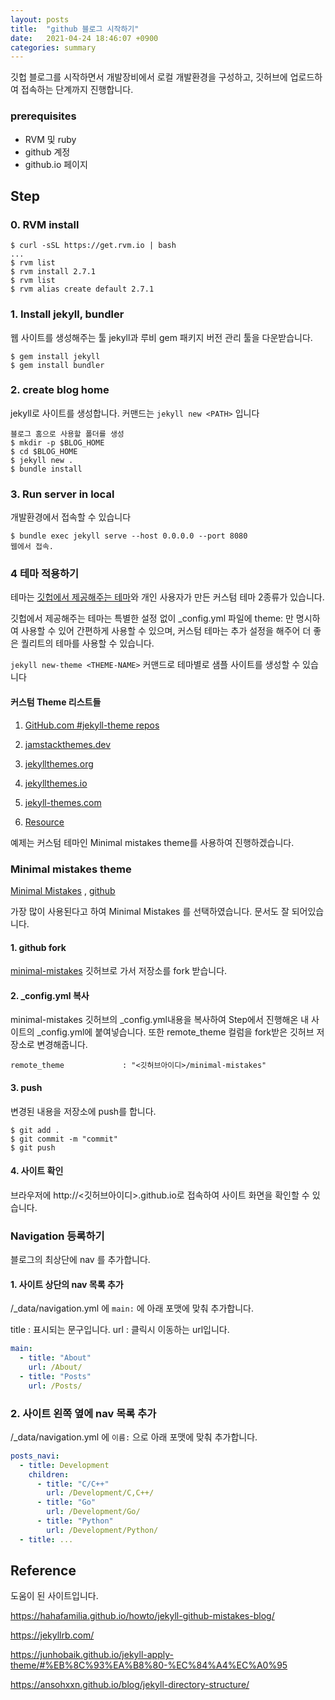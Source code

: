 ```yaml
---
layout: posts
title:  "github 블로그 시작하기"
date:   2021-04-24 18:46:07 +0900
categories: summary
---
```


깃헙 블로그를 시작하면서 개발장비에서 로컬 개발환경을 구성하고, 깃허브에 업로드하여 접속하는 단계까지 진행합니다.

### prerequisites

- RVM 및 ruby
- github 계정
- github.io 페이지



## Step

### 0. RVM install

```
$ curl -sSL https://get.rvm.io | bash
...
$ rvm list
$ rvm install 2.7.1
$ rvm list
$ rvm alias create default 2.7.1
```



### 1. Install jekyll, bundler

웹 사이트를 생성해주는 툴 jekyll과 루비 gem 패키지 버전 관리 툴을 다운받습니다.

```
$ gem install jekyll
$ gem install bundler
```



### 2. create blog home

jekyll로 사이트를 생성합니다. 커맨드는 `jekyll new <PATH>` 입니다

```
블로그 홈으로 사용할 폴더를 생성
$ mkdir -p $BLOG_HOME
$ cd $BLOG_HOME
$ jekyll new .
$ bundle install
```



### 3. Run server in local

개발환경에서 접속할 수 있습니다

```
$ bundle exec jekyll serve --host 0.0.0.0 --port 8080
웹에서 접속.
```





### 4 테마 적용하기

테마는 [깃헙에서 제공해주는 테마](https://pages.github.com/themes/)와 개인 사용자가 만든 커스텀 테마 2종류가 있습니다.    

깃헙에서 제공해주는 테마는 특별한 설정 없이 _config.yml 파일에 theme: 만 명시하여 사용할 수 있어 간편하게  사용할 수 있으며, 커스텀 테마는 추가 설정을 해주어 더 좋은 퀄리트의 테마를 사용할 수 있습니다.

`jekyll new-theme <THEME-NAME>` 커맨드로 테마별로 샘플 사이트를 생성할 수 있습니다



#### 커스텀 Theme 리스트들

1. [GitHub.com #jekyll-theme repos](https://github.com/topics/jekyll-theme)

2. [jamstackthemes.dev](https://jamstackthemes.dev/ssg/jekyll/)

3. [jekyllthemes.org](http://jekyllthemes.org/)

4. [jekyllthemes.io](https://jekyllthemes.io/)

5. [jekyll-themes.com](https://jekyll-themes.com/)

6. [Resource](https://jekyllrb.com/resources/)



예제는 커스텀 테마인 Minimal mistakes theme를 사용하여 진행하겠습니다.

### Minimal mistakes theme

[Minimal Mistakes](https://mmistakes.github.io/minimal-mistakes/) , [github](https://github.com/mmistakes/minimal-mistakes)

가장 많이 사용된다고 하여 Minimal Mistakes 를 선택하였습니다. 문서도 잘 되어있습니다.



#### 1. github fork

[minimal-mistakes](https://github.com/mmistakes/minimal-mistakes) 깃허브로 가서 저장소를 fork 받습니다. 

#### 2. _config.yml 복사

minimal-mistakes 깃허브의 _config.yml내용을 복사하여 Step에서 진행해온 내 사이트의 _config.yml에 붙여넣습니다. 또한 remote_theme 컬럼을 fork받은 깃허브 저장소로 변경해줍니다.

```
remote_theme             : "<깃허브아이디>/minimal-mistakes"
```

 #### 3.  push

변경된 내용을 저장소에 push를 합니다.

```
$ git add .
$ git commit -m "commit"
$ git push
```

#### 4. 사이트 확인

브라우저에 http://<깃허브아이디>.github.io로 접속하여 사이트 화면을 확인할 수 있습니다.


### Navigation 등록하기

블로그의 최상단에 nav 를 추가합니다.

#### 1. 사이트 상단의 nav 목록 추가

/_data/navigation.yml 에 `main:` 에 아래 포맷에 맞춰 추가합니다.

title : 표시되는 문구입니다.
url : 클릭시 이동하는 url입니다.

``` yml
main:
  - title: "About"
    url: /About/
  - title: "Posts"
    url: /Posts/
```


### 2. 사이트 왼쪽 옆에 nav 목록 추가

/_data/navigation.yml 에 `이름:` 으로 아래 포맷에 맞춰 추가합니다.

``` yml
posts_navi:
  - title: Development
    children:
      - title: "C/C++"
        url: /Development/C,C++/
      - title: "Go"
        url: /Development/Go/
      - title: "Python"
        url: /Development/Python/
  - title: ...
```



## Reference

도움이 된 사이트입니다.

https://hahafamilia.github.io/howto/jekyll-github-mistakes-blog/

https://jekyllrb.com/

https://junhobaik.github.io/jekyll-apply-theme/#%EB%8C%93%EA%B8%80-%EC%84%A4%EC%A0%95   

https://ansohxxn.github.io/blog/jekyll-directory-structure/